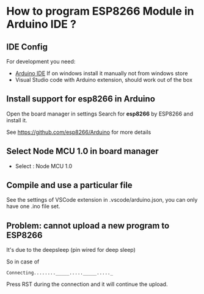 # How to program ESP8266 Module in Arduino IDE ? 

## IDE Config

For development you need:
- [Arduino IDE](https://www.arduino.cc/en/Main/Software) If on windows install it manually not from windows store
- Visual Studio code with Arduino extension, should work out of the box

## Install support for esp8266 in Arduino

Open the board manager in settings
Search for **esp8266** by ESP8266 and install it.

See https://github.com/esp8266/Arduino for more details

## Select Node MCU 1.0 in board manager

- Select : Node MCU 1.0

## Compile and use a particular file

See the settings of VSCode extension in .vscode/arduino.json, you can only have one .ino file set.

## Problem: cannot upload a new program to ESP8266

It's due to the deepsleep (pin wired for deep sleep)

So in case of 
```
Connecting........_____....._____....._
```

Press RST during the connection and it will continue the upload.
